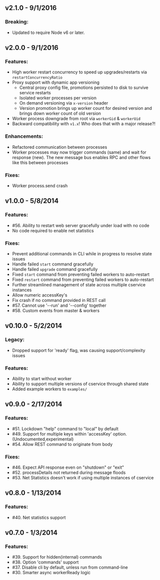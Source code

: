 ## v2.1.0 - 9/1/2016

### Breaking:

* Updated to require Node v6 or later.


## v2.0.0 - 9/1/2016

### Features:

* High worker restart concurrency to speed up upgrades/restarts via `restartConcurrencyRatio`
* Proxy support with dynamic app versioning
  * Central proxy config file, promotions persisted to disk to survive service restarts
  * Isolated worker processes per version
  * On demand versioning via `x-version` header
  * Version promotion brings up worker count for desired version and brings down worker count of old version
* Worker process downgrade from root via `workerGid` & `workerUid`
* Backward compatibility with `v1.x`! Who does that with a major release?!

### Enhancements:

* Refactored communication between processes
* Worker processes may now trigger commands (same) and wait for response (new).
  The new message bus enables RPC and other flows like this between processes

### Fixes:

* Worker process.send crash


## v1.0.0 - 5/8/2014

### Features:

* #56. Ability to restart web server gracefully under load with no code
* No code required to enable net statistics

### Fixes:

* Prevent additional commands in CLI while in progress to resolve state issues
* Handle failed `start` command gracefully
* Handle failed `upgrade` command gracefully
* Fixed `start` command from preventing failed workers to auto-restart
* Fixed `restart` command from preventing failed workers to auto-restart
* Further streamlined management of state across multiple cservice instances
* Allow numeric accessKey's
* Fix crash if no command provided in REST call
* #57. Cannot use '--run' and '--config' together
* #58. Custom events from master & workers



## v0.10.0 - 5/2/2014

### Legacy:

* Dropped support for 'ready' flag, was causing support/complexity issues

### Features:

* Ability to start without worker
* Ability to support multiple versions of cservice through shared state
* Added example workers to `examples/`



## v0.9.0 - 2/17/2014

### Features:

* #51. Lockdown "help" command to "local" by default
* #49. Support for multiple keys within 'accessKey' option. (Undocumented,experimental)
* #54. Allow REST command to originate from body

### Fixes:

* #46. Expect API response even on "shutdown" or "exit"
* #52. processDetails not returned during message floods
* #53. Net Statistics doesn't work if using multiple instances of cservice



## v0.8.0 - 1/13/2014

### Features:

* #40. Net statistics support



## v0.7.0 - 1/3/2014

### Features:

* #39. Support for hidden(internal) commands
* #38. Option 'commands' support
* #37. Disable cli by default, unless run from command-line
* #30. Smarter async workerReady logic
